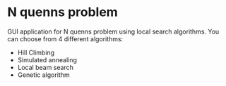 # N quenns problem
GUI application for N quenns problem using local search algorithms.
You can choose from 4 different algorithms:
  - Hill Climbing
  - Simulated annealing
  - Local beam search
  - Genetic algorithm

